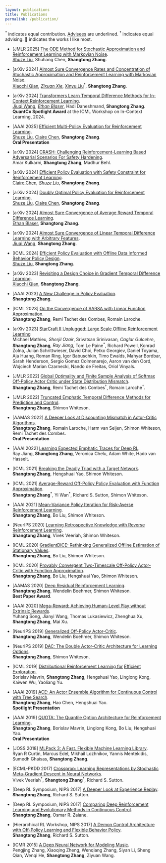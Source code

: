 ```yaml
---
layout: publications 
title: Publications 
permalink: /publication/
---
```


<sup>*</sup> indicates equal contribution.  <u>Advisees</u> are underlined. <sup>†</sup> indicates equal advising.  &#127881; indicates the works I like most.  


- <span class="rep_pub"></span> [JMLR 2025] [The ODE Method for Stochastic Approximation and Reinforcement Learning with Markovian Noise](https://arxiv.org/abs/2401.07844).  
<u>Shuze Liu</u>, Shuhang Chen, **Shangtong Zhang**.

- <span class="rep_pub"></span> [arXiv 2024] [Almost Sure Convergence Rates and Concentration of Stochastic Approximation and Reinforcement Learning with Markovian Noise](https://arxiv.org/abs/2411.13711).  
<u>Xiaochi Qian</u><sup>*</sup>, <u>Zixuan Xie</u><sup>*</sup>, <u>Xinyu Liu</u><sup>*</sup>, **Shangtong Zhang**.  

- <span class="rep_pub"></span> [arXiv 2024] [Transformers Learn Temporal Difference Methods for In-Context Reinforcement Learning](https://arxiv.org/abs/2405.13861).   
<u>Jiuqi Wang</u><sup>*</sup>, <u>Ethan Blaser</u><sup>*</sup>, Hadi Daneshmand, **Shangtong Zhang**.  
**QuantCo Spotlight Award** at the ICML Workshop on In-Context Learning, 2024.  

- [AAAI 2025] [Efficient Multi-Policy Evaluation for Reinforcement Learning](https://arxiv.org/abs/2408.08706).  
<u>Shuze Liu</u>, <u>Claire Chen</u>, **Shangtong Zhang**.  
**Oral Presentation**  

- [arXiv 2024] [CRASH: Challenging Reinforcement-Learning Based Adversarial Scenarios For Safety Hardening](https://arxiv.org/abs/2411.16996).  
Amar Kulkarni, **Shangtong Zhang**, Madhur Behl.  

- [arXiv 2024] [Efficient Policy Evaluation with Safety Constraint for Reinforcement Learning](https://arxiv.org/abs/2410.05655).  
<u>Claire Chen</u><sup>*</sup>, <u>Shuze Liu</u><sup>*</sup>, **Shangtong Zhang**.  

- [arXiv 2024] [Doubly Optimal Policy Evaluation for Reinforcement Learning](https://arxiv.org/abs/2410.02226).  
<u>Shuze Liu</u>, <u>Claire Chen</u>, **Shangtong Zhang**.  

- [arXiv 2024] [Almost Sure Convergence of Average Reward Temporal Difference Learning](https://arxiv.org/abs/2409.19546).  
<u>Ethan Blaser</u>, **Shangtong Zhang**.  

- [arXiv 2024] [Almost Sure Convergence of Linear Temporal Difference Learning with Arbitrary Features](https://arxiv.org/abs/2409.12135).  
<u>Jiuqi Wang</u>, **Shangtong Zhang**.  

- [ICML 2024] [Efficient Policy Evaluation with Offline Data Informed Behavior Policy Design](https://arxiv.org/abs/2301.13734).  
<u>Shuze Liu</u>, **Shangtong Zhang**.   

- [arXiv 2023] [Revisiting a Design Choice in Gradient Temporal Difference Learning](https://arxiv.org/abs/2308.01170).  
<u>Xiaochi Qian</u>, **Shangtong Zhang**.   

- [AAAI 2023] [A New Challenge in Policy Evaluation](https://ojs.aaai.org/index.php/AAAI/article/view/26832).  
**Shangtong Zhang**.  

- [ICML 2023] [On the Convergence of SARSA with Linear Function Approximation](https://arxiv.org/abs/2202.06828).  
**Shangtong Zhang**, Remi Tachet des Combes, Romain Laroche.  

- [arXiv 2023] [StarCraft II Unplugged: Large Scale Offline Reinforcement Learning](https://arxiv.org/abs/2308.03526)  
Michael Mathieu<sup>*</sup>, Sherjil Ozair<sup>*</sup>, Srivatsan Srinivasan<sup>*</sup>, Caglar Gulcehre<sup>*</sup>, **Shangtong Zhang**<sup>*</sup>, Ray Jiang<sup>*</sup>, Tom Le Paine<sup>*</sup>, Richard Powell, Konrad Zolna, Julian Schrittwieser, David Choi, Petko Georgiev, Daniel Toyama, Aja Huang, Roman Ring, Igor Babuschkin, Timo Ewalds, Mahyar Bordbar, Sarah Henderson, Sergio Gomez Colmenarejo, Aaron van den Oord, Wojciech Marian Czarnecki, Nando de Freitas, Oriol Vinyals.  

- [JMLR 2022] [Global Optimality and Finite Sample Analysis of Softmax Off-Policy Actor Critic under State Distribution Mismatch](https://arxiv.org/abs/2111.02997).  
**Shangtong Zhang**, Remi Tachet des Combes<sup>†</sup>, Romain Laroche<sup>†</sup>.  

- [JMLR 2022] [Truncated Emphatic Temporal Difference Methods for Prediction and Control](https://arxiv.org/abs/2108.05338).  
**Shangtong Zhang**, Shimon Whiteson.  

- [AAMAS 2022] [A Deeper Look at Discounting Mismatch in Actor-Critic Algorithms](https://arxiv.org/abs/2010.01069).  
**Shangtong Zhang**, Romain Laroche, Harm van Seijen, Shimon Whiteson, Remi Tachet des Combes.  
**Oral Presentation**

- [AAAI 2022] [Learning Expected Emphatic Traces for Deep RL](https://arxiv.org/abs/2107.05405).  
Ray Jiang, **Shangtong Zhang**, Veronica Chelu, Adam White, Hado van Hasselt.  

- [ICML 2021] [Breaking the Deadly Triad with a Target Network](https://arxiv.org/abs/2101.08862).  
**Shangtong Zhang**, Hengshuai Yao, Shimon Whiteson.  

- [ICML 2021] [Average-Reward Off-Policy Policy Evaluation with Function Approximation](https://arxiv.org/abs/2101.02808).  
**Shangtong Zhang**<sup>\*</sup>, Yi Wan<sup>\*</sup>, Richard S. Sutton, Shimon Whiteson.  

- [AAAI 2021] [Mean-Variance Policy Iteration for Risk-Averse Reinforcement Learning](https://arxiv.org/abs/2004.10888).  
**Shangtong Zhang**, Bo Liu, Shimon Whiteson.  

- [NeurIPS 2020] [Learning Retrospective Knowledge with Reverse Reinforcement Learning](https://arxiv.org/abs/2007.06703).  
**Shangtong Zhang**, Vivek Veeriah, Shimon Whiteson.  

- [ICML 2020] [GradientDICE: Rethinking Generalized Offline Estimation of Stationary Values](https://arxiv.org/abs/2001.11113).  
**Shangtong Zhang**, Bo Liu, Shimon Whiteson.  

- [ICML 2020] [Provably Convergent Two-Timescale Off-Policy Actor-Critic with Function Approximation](https://arxiv.org/abs/1911.04384).  
**Shangtong Zhang**, Bo Liu, Hengshuai Yao, Shimon Whiteson.  

- [AAMAS 2020] [Deep Residual Reinforcement Learning](https://arxiv.org/abs/1905.01072).  
**Shangtong Zhang**, Wendelin Boehmer, Shimon Whiteson.  
**Best Paper Award**.

- [AAAI 2020] [Mega-Reward: Achieving Human-Level Play without Extrinsic Rewards](https://arxiv.org/abs/1905.04640).  
Yuhang Song, Jianyi Wang, Thomas Lukasiewicz, Zhenghua Xu, **Shangtong Zhang**, Mai Xu.  

- [NeurIPS 2019] [Generalized Off-Policy Actor-Critic](https://arxiv.org/abs/1903.11329).  
**Shangtong Zhang**, Wendelin Boehmer, Shimon Whiteson.  

- [NeurIPS 2019] [DAC: The Double Actor-Critic Architecture for Learning Options](https://arxiv.org/abs/1904.12691).  
**Shangtong Zhang**, Shimon Whiteson.  

- [ICML 2019] [Distributional Reinforcement Learning for](https://arxiv.org/abs/1905.06125) [Efficient Exploration](http://www.ifaamas.org/Proceedings/aamas2019/pdfs/p2117.pdf).  
Borislav Mavrin, **Shangtong Zhang**, Hengshuai Yao, Linglong Kong, Kaiwen Wu, Yaoliang Yu.  
<!-- A short version is accepted as an extended abstract at AAMAS 2019.   -->

- [AAAI 2019] [ACE: An Actor Ensemble Algorithm for Continuous Control with Tree Search](https://arxiv.org/abs/1811.02696).  
**Shangtong Zhang**, Hao Chen, Hengshuai Yao.  
**Spotlight Presentation**

- [AAAI 2019] [QUOTA: The Quantile Option Architecture for Reinforcement Learning](https://arxiv.org/abs/1811.02073).  
**Shangtong Zhang**, Borislav Mavrin, Linglong Kong, Bo Liu, Hengshuai Yao.  
**Oral Presentation**

- [JOSS 2018] [MLPack 3: A Fast, Flexible Machine Learning Library](https://joss.theoj.org/papers/f9fb80cf56e79edd4d87e5cf7c5f1759).  
Ryan R Curtin, Marcus Edel, Mikhail Lozhnikov, Yannis Mentekidis, Sumedh Ghaisas, **Shangtong Zhang**.  

- [ECML-PKDD 2017] [Crossprop: Learning Representations by Stochastic Meta-Gradient Descent in Neural Networks](https://link.springer.com/chapter/10.1007/978-3-319-71249-9_27).  
Vivek Veeriah<sup>\*</sup>, **Shangtong Zhang**<sup>\*</sup>, Richard S. Sutton.  

- [Deep RL Symposium, NIPS 2017] [A Deeper Look at Experience Replay](https://arxiv.org/abs/1712.01275).  
**Shangtong Zhang**, Richard S. Sutton.  

- [Deep RL Symposium, NIPS 2017] [Comparing Deep Reinforcement Learning and Evolutionary Methods in Continuous Control](https://arxiv.org/abs/1712.00006).  
**Shangtong Zhang**, Osmar R. Zaiane.  

- [Hierarchical RL Workshop, NIPS 2017] [A Demon Control Architecture with Off-Policy Learning and Flexible Behavior Policy](https://drive.google.com/file/d/1tV1Lw1fIsQTihSzSvBT206XX2_6UjiRB/view).  
**Shangtong Zhang**, Richard S. Sutton.  

- [ICMR 2015] [A Deep Neural Network for Modeling Music](https://dl.acm.org/citation.cfm?id=2749367).  
Pengjing Zhang, Xiaoqing Zheng, Wenqiang Zhang, Siyan Li, Sheng Qian, Wenqi He, **Shangtong Zhang**, Ziyuan Wang.  
